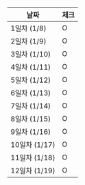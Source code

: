 | 날짜 | 체크 |
| --- | --- |
| 1일차 (1/8) | O |
| 2일차 (1/9) | O |
| 3일차 (1/10) | O |
| 4일차 (1/11) | O |
| 5일차 (1/12) | O |
| 6일차 (1/13) | O |
| 7일차 (1/14) | O |
| 8일차 (1/15) | O |
| 9일차 (1/16) | O |
| 10일차 (1/17) | O |
| 11일차 (1/18) | O |
| 12일차 (1/19) | O |